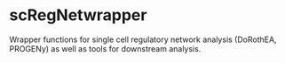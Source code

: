 # scRegNetwrapper
Wrapper functions for single cell regulatory network analysis (DoRothEA, PROGENy) as well as tools for downstream analysis.
